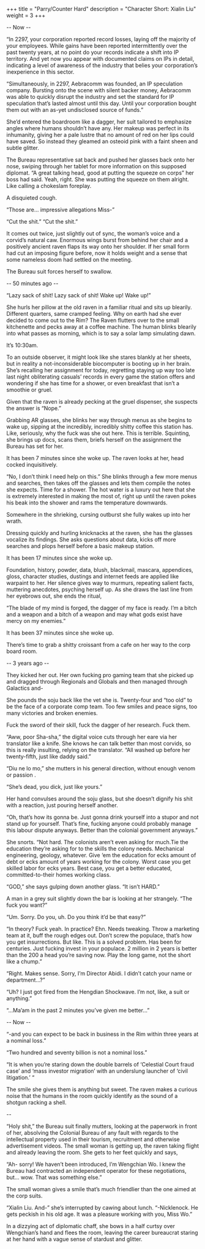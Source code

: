 +++
title = "Parry/Counter Hard"
description = "Character Short: Xialin Liu"
weight = 3
+++

-- Now --

“In 2297, your corporation reported record losses, laying off the majority of your employees. While gains have been reported intermittently over the past twenty years, at no point do your records indicate a shift into IP territory. And yet now you appear with documented claims on IPs  in detail, indicating a level of awareness of the industry that belies your corporation’s inexperience in this sector. 

“Simultaneously, in 2297, Aebracomm was founded, an IP speculation company. Bursting onto the scene with silent backer money, Aebracomm was able to quickly disrupt the industry and set the standard for IP speculation that’s lasted almost until this day. Until your corporation bought them out with an as-yet undisclosed source of funds.”

She’d entered the boardroom like a dagger, her suit tailored to emphasize angles where humans shouldn’t have any. Her makeup was perfect in its inhumanity, giving her a pale lustre that no amount of red on her lips could have saved. So instead they gleamed an osteoid pink with a faint sheen and subtle glitter. 

The Bureau representative sat back and pushed her glasses back onto her nose, swiping through her tablet for more information on this supposed diplomat. “A great talking head, good at putting the squeeze on corps” her boss had said. Yeah, right. She was putting the squeeze on them alright. Like calling a chokeslam foreplay.  

A disquieted cough.

“Those are… impressive allegations Miss-”

“Cut the shit.”
“Cut the shit.”

It comes out twice, just slightly out of sync, the woman’s voice and a corvid’s natural caw. Enormous wings burst from behind her chair and a positively ancient raven flaps its way onto her shoulder.  If her small form had cut an imposing figure before, now it holds weight and a sense that some nameless doom had settled on the meeting.

The Bureau suit forces herself to swallow.  

-- 50 minutes ago --

“Lazy sack of shit! Lazy sack of shit! Wake up! Wake up!”

She hurls her pillow at the old raven in a familiar ritual and sits up blearily. Different quarters, same cramped feeling. Why on earth had she ever decided to come out to the Rim? The Raven flutters over to the small kitchenette and pecks away at a coffee machine. The human blinks blearily into what passes as morning, which is to say a solar lamp simulating dawn. 

It’s 10:30am.  

To an outside observer, it might look like she stares blankly at her sheets, but in reality a not-inconsiderable biocomputer is booting up in her brain. She’s recalling her assignment for today, regretting staying up way too late last night obliterating casuals’ records in every game the station offers and wondering if she has time for a shower, or even breakfast that isn’t a smoothie or gruel.

Given that the raven is already pecking at the gruel dispenser, she suspects the answer is “Nope.”

Grabbing AR glasses, she blinks her way through menus as she begins to wake up, sipping at the incredibly, incredibly shitty coffee this station has. Like, seriously, why the fuck was she out here. This is terrible. Squinting, she brings up docs, scans them, briefs herself on the assignment the Bureau has set for her. 

It has been 7 minutes since she woke up. The raven looks at her, head cocked inquisitively. 

“No, I don’t think I need help on this.” She blinks through a few more menus and searches, then takes off the glasses and lets them compile the notes she expects. Time for a shower. The hot water is a luxury out here that she is extremely interested in making the most of, right up until the raven pokes his beak into the shower and rams the temperature downwards.  

Somewhere in the shrieking, cursing outburst she fully wakes up into her wrath. 

Dressing quickly and hurling knicknacks at the raven, she has the glasses vocalize its findings. She asks questions about data, kicks off more searches and plops herself before a basic makeup station.

It has been 17 minutes since she woke up. 

Foundation, history, powder, data, blush, blackmail, mascara, appendices, gloss, character studies, dustings and internet feeds are applied like warpaint to her. Her silence gives way to murmurs, repeating salient facts, muttering anecdotes, psyching herself up. As she draws the last line from her eyebrows out, she ends the ritual,

“The blade of my mind is forged, the dagger of my face is ready. I’m a bitch and a weapon and a bitch of a weapon and may what gods exist have mercy on my enemies.”

It has been 37 minutes since she woke up.

There’s time to grab a shitty croissant from a cafe on her way to the corp board room.

-- 3 years ago --

They kicked her out. Her own fucking pro gaming team that she picked up and dragged through Regionals and Globals and then managed through Galactics and-

She pounds the soju back like the vet she is. Twenty-four and “too old” to be the face of a corporate comp team. Too few smiles and peace signs, too many victories and broken enemies.

Fuck the sword of their skill, fuck the dagger of her research. Fuck them. 

“Aww, poor Sha-sha,” the digital voice cuts through her eare via her translator like a knife. She knows he can talk better than most corvids, so this is really insulting, relying on the translator. “All washed up before her twenty-fifth, just like daddy said.”

“Diu ne lo mo,” she mutters in his general direction, without enough venom or passion . 

“She’s dead, you dick, just like yours.”

Her hand convulses around the soju glass, but she doesn’t dignify his shit with a reaction, just pouring herself another. 

“Oh, that’s how its gonna be. Just gonna drink yourself into a stupor and not stand up for yourself. That’s fine, fucking anyone could probably manage this labour dispute anyways. Better than the colonial government anyways.”

She snorts. “Not hard. The colonists aren’t even asking for much.Tie the education they’re asking for to the skills the colony needs. Mechanical engineering, geology, whatever. Give ‘em the education for ecks amount of debt or ecks amount of years working for the colony. Worst case you get skilled labor for ecks years. Best case, you get a better educated, committed-to-their homes working class.

“GOD,” she says gulping down another glass. “It isn’t HARD.”

A man in a grey suit slightly down the bar is looking at her strangely. “The fuck you want?”

“Um. Sorry. Do you, uh. Do you think it’d be that easy?”   

“In theory? Fuck yeah. In practice? Ehn. Needs tweaking. Throw a marketing team at it, buff the rough edges out. Don’t screw the populace, that’s how you get insurrections. But like. This is a solved problem. Has been for centuries. Just fucking invest in your populace. 2 million in 2 years is better than the 200 a head you’re saving now. Play the long game, not the short like a chump.”

“Right. Makes sense. Sorry, I’m Director Abidi. I didn’t catch your name or department…?”

“Uh? I just got fired from the Hengdian Shockwave. I’m not, like, a suit or anything.”

“...Ma’am in the past 2 minutes you’ve given me better…”

-- Now --

“-and you can expect to be back in business in the Rim within three years at a nominal loss.”

“Two hundred and seventy billion is not a nominal loss.”

“It is when you’re staring down the double barrels of ‘Celestial Court fraud case’ and ‘mass investor migration’ with an underslung launcher of ‘civil litigation.’ “

The smile she gives them is anything but sweet. The raven makes a curious noise that the humans in the room quickly identify as the sound of a shotgun racking a shell.  

--

“Holy shit,” the Bureau suit finally mutters, looking at the paperwork in front of her, absolving the Colonial Bureau of any fault with regards to the intellectual property used in their tourism, recruitment and otherwise advertisement videos.  The small woman is getting up, the raven taking flight and already leaving the room. She gets to her feet quickly and says,

“Ah- sorry! We haven’t been introduced, I’m Wengchian Wo. I knew the Bureau had contracted an independent operator for these negotiations, but… wow. That was something else.”

The small woman gives a smile that’s much friendlier than the one aimed at the corp suits.

“Xialin Liu. And-” she’s interrupted by cawing about lunch. “-Nicklenock. He gets peckish in his old age. It was a pleasure working with you, Miss Wo.”

In a dizzying act of diplomatic chaff, she bows in a half curtsy over Wengchian’s hand and flees the room, leaving the career bureaucrat staring at her hand with a vague sense of stardust and glitter. 
